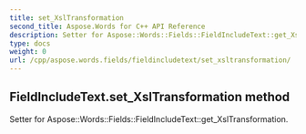 ```yaml
---
title: set_XslTransformation
second_title: Aspose.Words for C++ API Reference
description: Setter for Aspose::Words::Fields::FieldIncludeText::get_XslTransformation. 
type: docs
weight: 0
url: /cpp/aspose.words.fields/fieldincludetext/set_xsltransformation/
---
```

## FieldIncludeText.set_XslTransformation method


Setter for Aspose::Words::Fields::FieldIncludeText::get_XslTransformation. 

